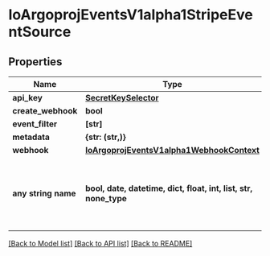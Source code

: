 # IoArgoprojEventsV1alpha1StripeEventSource


## Properties
Name | Type | Description | Notes
------------ | ------------- | ------------- | -------------
**api_key** | [**SecretKeySelector**](SecretKeySelector.md) |  | [optional] 
**create_webhook** | **bool** |  | [optional] 
**event_filter** | **[str]** |  | [optional] 
**metadata** | **{str: (str,)}** |  | [optional] 
**webhook** | [**IoArgoprojEventsV1alpha1WebhookContext**](IoArgoprojEventsV1alpha1WebhookContext.md) |  | [optional] 
**any string name** | **bool, date, datetime, dict, float, int, list, str, none_type** | any string name can be used but the value must be the correct type | [optional]

[[Back to Model list]](../README.md#documentation-for-models) [[Back to API list]](../README.md#documentation-for-api-endpoints) [[Back to README]](../README.md)


